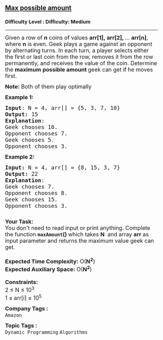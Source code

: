 <h2><a href="https://www.geeksforgeeks.org/problems/max-possible-amount2717/1?page=7&difficulty=Medium&status=unsolved,attempted&sortBy=accuracy">Max possible amount</a></h2><h3>Difficulty Level : Difficulty: Medium</h3><hr><div class="problems_problem_content__Xm_eO"><p><span style="font-size: 18px;">Given a row of <strong>n</strong> coins of values <strong>arr[1],</strong> <strong>arr[2], </strong>... <strong>arr[n]</strong>, where <strong>n</strong> is even. Geek plays a game against an opponent by alternating turns.&nbsp;In each turn, a player selects either the first or last coin from the row, removes it from the row permanently, and&nbsp;receives the value of the coin. Determine the <strong>maximum</strong> <strong>possible amount </strong>geek can get if he moves first.</span></p>
<p><span style="font-size: 18px;"><strong>Note:</strong> Both of them play optimally</span></p>
<p><span style="font-size: 18px;"><strong>Example 1:</strong></span></p>
<pre><span style="font-size: 18px;"><strong>Input</strong>: N = 4, arr[] = {5, 3, 7, 10}
<strong>Output:</strong> 15
<strong>Explanation</strong>: </span>
<span style="font-size: 18px;">Geek chooses 10.
Opponent chooses 7.
Geek chooses 5.
Opponent chooses 3.</span></pre>
<p><span style="font-size: 18px;"><strong>Example 2:</strong></span></p>
<pre><span style="font-size: 18px;"><strong>Input: </strong>N = 4, arr[] = {8, 15, 3, 7}
<strong>Output: </strong>22
<strong>Explanation</strong>: 
Geek chooses 7.
Opponent chooses 8.
Geek chooses 15.
Opponent chooses 3.</span>
</pre>
<p><br><span style="font-size: 18px;"><strong>Your Task:&nbsp;&nbsp;</strong><br>You don't need to read input or print anything. Complete the function <strong><code>maxAmount</code>()&nbsp;</strong>which takes <strong>N</strong>&nbsp; and array <strong>arr</strong> as input parameter and returns the maximum value geek can get.<br><br><strong>Expected Time Complexity:</strong> O(<strong>N<sup>2</sup></strong>)<br><strong>Expected Auxiliary Space:</strong> O(<strong>N<sup>2</sup></strong>)<br><br><strong>Constraints:</strong><br>2 ≤ N ≤ 10<sup>3</sup></span><br><span style="font-size: 18px;">1 ≤ arr[i] ≤ 10<sup>5</sup></span></p></div><p><span style=font-size:18px><strong>Company Tags : </strong><br><code>Amazon</code>&nbsp;<br><p><span style=font-size:18px><strong>Topic Tags : </strong><br><code>Dynamic Programming</code>&nbsp;<code>Algorithms</code>&nbsp;